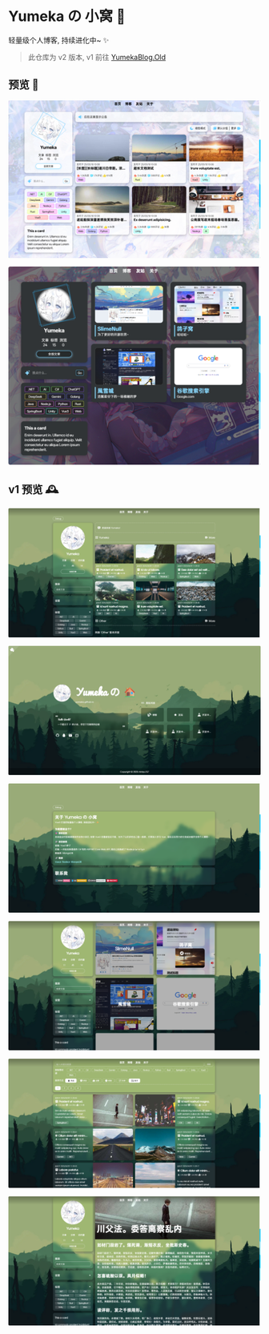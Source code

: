# Yumeka の 小窝 🍃

轻量级个人博客, 持续进化中~ ✨

> 此仓库为 v2 版本, v1 前往 [YumekaBlog.Old](https://github.com/miniyu157/YumekaBlog.Old)

## 预览 📸

![BlogHome](./assets/BlogHome.png)

![Friend_Dark](./assets/Friend_Dark.png)

## v1 预览 🕰️

![博客](./assets/v1/1-博客.png)

![首页](./assets/v1/2-首页.png)

![关于](./assets/v1/3-关于.png)

![友站](./assets/v1/4-友站.png)

![文章列表](./assets/v1/5-文章列表.png)

![文章详情](./assets/v1/6-文章详情.png)
